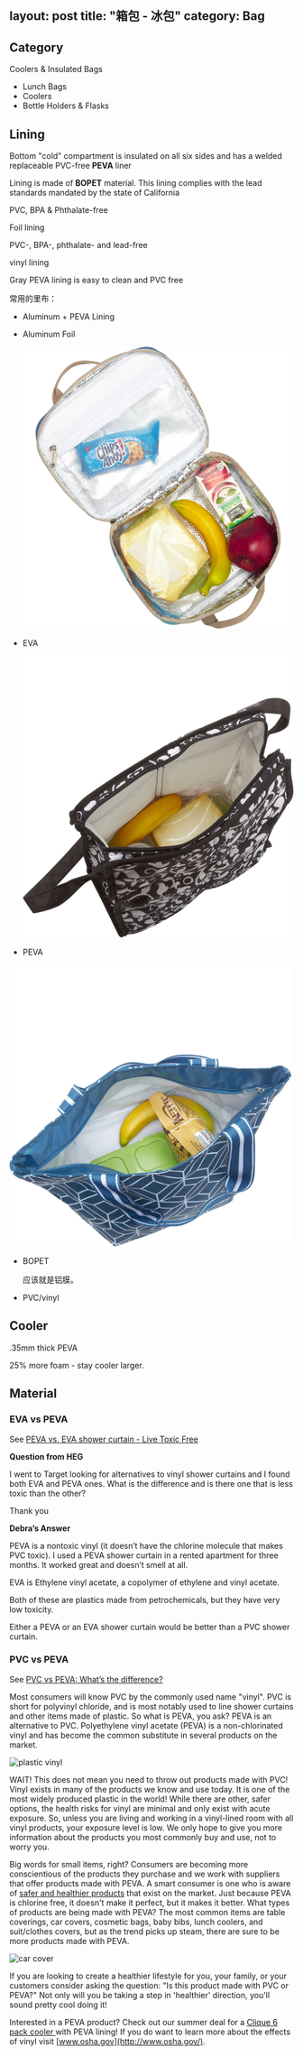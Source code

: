 layout: post
title: "箱包 - 冰包"
category: Bag
---

## Category

Coolers & Insulated Bags

- Lunch Bags
- Coolers
- Bottle Holders & Flasks

## Lining

Bottom "cold" compartment is insulated on all six sides and has a welded replaceable PVC-free __PEVA__ liner

Lining is made of __BOPET__ material. This lining complies with the lead standards mandated by the state of California

PVC, BPA & Phthalate-free

Foil lining

PVC-, BPA-, phthalate- and lead-free

vinyl lining

Gray PEVA lining is easy to clean and PVC free

常用的里布：

- Aluminum + PEVA Lining

- Aluminum Foil

    <img src="../../resources/images/lunch-bag-lining-foil.jpeg" height="500">

- EVA
    
    <img src="../../resources/images/lunch-bag-lining-eva.jpeg" height="500">

- PEVA

<img src="../../resources/images/lunch-bag-lining-peva.jpeg" height="500">

- BOPET
    
    应该就是铝膜。

- PVC/vinyl

## Cooler

.35mm thick PEVA

25% more foam - stay cooler larger.

## Material

### EVA vs PEVA

See [PEVA vs. EVA shower curtain - Live Toxic Free](http://www.debralynndadd.com/q-a/peva-vs-eva-shower-curtain/)

__Question from HEG__

I went to Target looking for alternatives to vinyl shower curtains and I found both EVA and PEVA ones. What is the difference and is there one that is less toxic than the other?

Thank you

__Debra’s Answer__

PEVA is a nontoxic vinyl (it doesn’t have the chlorine molecule that makes PVC toxic). I used a PEVA shower curtain in a rented apartment for three months. It worked great and doesn’t smell at all.

EVA is Ethylene vinyl acetate, a copolymer of ethylene and vinyl acetate.

Both of these are plastics made from petrochemicals, but they have very low toxicity.

Either a PEVA or an EVA shower curtain would be better than a PVC shower curtain.

### PVC vs PEVA

See [PVC vs PEVA: What’s the difference?](http://www.gorillamarketing.net/news/pvc-vs-peva.html)

Most consumers will know PVC by the commonly used name "vinyl".  PVC is short for polyvinyl chloride, and is most notably used to line shower curtains and other items made of plastic. So what is PEVA, you ask? PEVA is an alternative to PVC. Polyethylene vinyl acetate (PEVA) is a non-chlorinated vinyl and has become the common substitute in several products on the market. 

![](http://www.gorillamarketing.net/plastic%20vinyl.jpg "plastic vinyl")

WAIT! This does not mean you need to throw out products made with PVC! Vinyl exists in many of the products we know and use today. It is one of the most widely produced plastic in the world! While there are other, safer options, the health risks for vinyl are minimal and only exist with acute exposure. So, unless you are living and working in a vinyl-lined room with all vinyl products, your exposure level is low. We only hope to give you more information about the products you most commonly buy and use, not to worry you.

Big words for small items, right? Consumers are becoming more conscientious of the products they purchase and we work with suppliers that offer products made with PEVA. A smart consumer is one who is aware of [safer and healthier products](http://www.gorillamarketing.net/poly-pure-bottle.html) that exist on the market. Just because PEVA is chlorine free, it doesn't make it perfect, but it makes it better. What types of products are being made with PEVA? The most common items are table coverings, car covers, cosmetic bags, baby bibs, lunch coolers, and suit/clothes covers, but as the trend picks up steam, there are sure to be more products made with PEVA.

![](http://www.gorillamarketing.net/car%20cover.jpg "car cover")

If you are looking to create a healthier lifestyle for you, your family, or your customers consider asking the question: "Is this product made with PVC or PEVA?" Not only will you be taking a step in 'healthier' direction, you'll sound pretty cool doing it!

Interested in a PEVA product? Check out our summer deal for a [Clique 6 pack cooler ](http://www.gorillamarketing.net/clique-6-pack-cooler.html)with PEVA lining!  If you do want to learn more about the effects of vinyl visit [www.osha.gov](http://www.osha.gov/).   